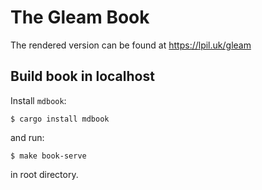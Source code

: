 # The Gleam Book

The rendered version can be found at https://lpil.uk/gleam


## Build book in localhost

Install `mdbook`:

```
$ cargo install mdbook
```

and run:
```
$ make book-serve
```

in root directory.
